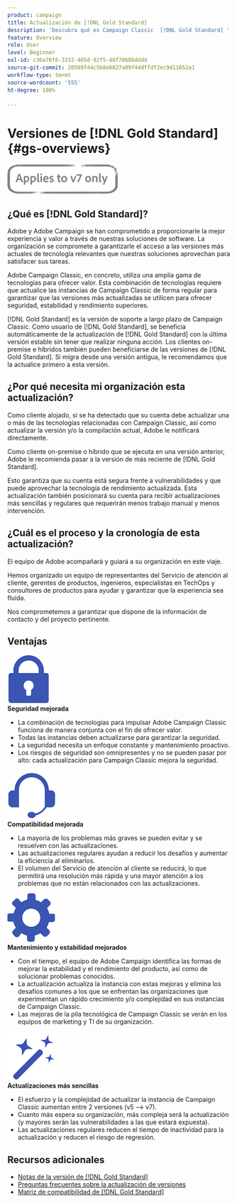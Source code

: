 ```yaml
---
product: campaign
title: Actualización de [!DNL Gold Standard]
description: 'Descubra qué es Campaign Classic  [!DNL Gold Standard] '
feature: Overview
role: User
level: Beginner
exl-id: c36a78f6-3332-465d-92f5-48f70b8bdddd
source-git-commit: 20509f44c5b8e0827a09f44dffdf2ec9d11652a1
workflow-type: tm+mt
source-wordcount: '555'
ht-degree: 100%

---
```


# Versiones de [!DNL Gold Standard] {#gs-overviews}

![](../../assets/v7-only.svg)

## ¿Qué es [!DNL Gold Standard]?

Adobe y Adobe Campaign se han comprometido a proporcionarle la mejor experiencia y valor a través de nuestras soluciones de software. La organización se compromete a garantizarle el acceso a las versiones más actuales de tecnología relevantes que nuestras soluciones aprovechan para satisfacer sus tareas.

Adobe Campaign Classic, en concreto, utiliza una amplia gama de tecnologías para ofrecer valor. Esta combinación de tecnologías requiere que actualice las instancias de Campaign Classic de forma regular para garantizar que las versiones más actualizadas se utilicen para ofrecer seguridad, estabilidad y rendimiento superiores.

[!DNL Gold Standard] es la versión de soporte a largo plazo de Campaign Classic. Como usuario de [!DNL Gold Standard], se beneficia automáticamente de la actualización de [!DNL Gold Standard] con la última versión estable sin tener que realizar ninguna acción. Los clientes on-premise e híbridos también pueden beneficiarse de las versiones de [!DNL Gold Standard]. Si migra desde una versión antigua, le recomendamos que la actualice primero a esta versión.

## ¿Por qué necesita mi organización esta actualización?

Como cliente alojado, si se ha detectado que su cuenta debe actualizar una o más de las tecnologías relacionadas con Campaign Classic, así como actualizar la versión y/o la compilación actual, Adobe le notificará directamente.

Como cliente on-premise o híbrido que se ejecuta en una versión anterior, Adobe le recomienda pasar a la versión de más reciente de [!DNL Gold Standard].

Esto garantiza que su cuenta está segura frente a vulnerabilidades y que puede aprovechar la tecnología de rendimiento actualizada. Esta actualización también posicionará su cuenta para recibir actualizaciones más sencillas y regulares que requerirán menos trabajo manual y menos intervención.

## ¿Cuál es el proceso y la cronología de esta actualización?

El equipo de Adobe acompañará y guiará a su organización en este viaje.

Hemos organizado un equipo de representantes del Servicio de atención al cliente, gerentes de productos, ingenieros, especialistas en TechOps y consultores de productos para ayudar y garantizar que la experiencia sea fluida.

Nos comprometemos a garantizar que dispone de la información de contacto y del proyecto pertinente.

## Ventajas

<tr>
  <td>
      <img alt="Seguridad" src="assets/do-not-localize/security.png"/>
    <div>
    <strong>Seguridad mejorada</strong>
    </div>
    <ul>
    <li>La combinación de tecnologías para impulsar Adobe Campaign Classic funciona de manera conjunta con el fin de ofrecer valor.</li>
    <li>Todas las instancias deben actualizarse para garantizar la seguridad.</li>
    <li>La seguridad necesita un enfoque constante y mantenimiento proactivo.</li>
    <li>Los riesgos de seguridad son omnipresentes y no se pueden pasar por alto: cada actualización para Campaign Classic mejora la seguridad.</li>
    </ul>
  </td>

<td>
      <img alt="Asistencia técnica" src="assets/do-not-localize/support.png" />
    <div>
    <strong>Compatibilidad mejorada</strong>
    </div>
    <ul>
    <li>La mayoría de los problemas más graves se pueden evitar y se resuelven con las actualizaciones.</li>
    <li>Las actualizaciones regulares ayudan a reducir los desafíos y aumentar la eficiencia al eliminarlos.</li>
    <li>El volumen del Servicio de atención al cliente se reducirá, lo que permitirá una resolución más rápida y una mayor atención a los problemas que no están relacionados con las actualizaciones.</li>
    </ul>
  </td>
</tr>

<tr>
  <td>
      <img alt="Mantenimiento" src="assets/do-not-localize/maintenance.png"/>
    <div>
    <strong>Mantenimiento y estabilidad mejorados</strong>
    </div>
    <ul>
    <li>Con el tiempo, el equipo de Adobe Campaign identifica las formas de mejorar la estabilidad y el rendimiento del producto, así como de solucionar problemas conocidos.</li>
    <li>La actualización actualiza la instancia con estas mejoras y elimina los desafíos comunes a los que se enfrentan las organizaciones que experimentan un rápido crecimiento y/o complejidad en sus instancias de Campaign Classic.</li>
    <li>Las mejoras de la pila tecnológica de Campaign Classic se verán en los equipos de marketing y TI de su organización.</li>
    </ul>
  </td>

<td>
      <img alt="Actualización de compilación" src="assets/do-not-localize/upgrades.png" />
    <div>
    <strong>Actualizaciones más sencillas</strong>
    </a>
    </div>
    <ul>
    <li>El esfuerzo y la complejidad de actualizar la instancia de Campaign Classic aumentan entre 2 versiones (v5 —&gt; v7).</li>
    <li>Cuanto más espera su organización, más compleja será la actualización (y mayores serán las vulnerabilidades a las que estará expuesta).</li>
    <li>Las actualizaciones regulares reducen el tiempo de inactividad para la actualización y reducen el riesgo de regresión.</li>
    </ul>
  </td>
</tr>
</table>

## Recursos adicionales

* [Notas de la versión de [!DNL Gold Standard]](gold-standard.md)
* [Preguntas frecuentes sobre la actualización de versiones](../../platform/using/faq-build-upgrade.md)
* [Matriz de compatibilidad de [!DNL Gold Standard]](compatibility-matrix-gs.md)
